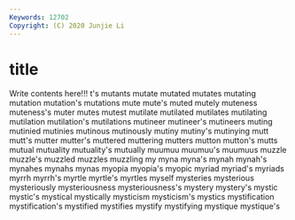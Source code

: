 ```yaml
---
Keywords: 12702
Copyright: (C) 2020 Junjie Li
---
```


# title

Write contents here!!!
t's 
mutants 
mutate 
mutated 
mutates 
mutating 
mutation 
mutation's 
mutations
mute 
mute's 
muted 
mutely 
muteness 
muteness's 
muter 
mutes 
mutest 
mutilate
mutilated 
mutilates 
mutilating 
mutilation 
mutilation's 
mutilations 
mutineer 
mutineer's 
mutineers 
muting
mutinied 
mutinies 
mutinous 
mutinously 
mutiny 
mutiny's 
mutinying 
mutt 
mutt's 
mutter
mutter's 
muttered 
muttering 
mutters 
mutton 
mutton's 
mutts 
mutual 
mutuality 
mutuality's
mutually 
muumuu 
muumuu's 
muumuus 
muzzle 
muzzle's 
muzzled 
muzzles 
muzzling 
my
myna 
myna's 
mynah 
mynah's 
mynahes 
mynahs 
mynas 
myopia 
myopia's 
myopic
myriad 
myriad's 
myriads 
myrrh 
myrrh's 
myrtle 
myrtle's 
myrtles 
myself 
mysteries
mysterious 
mysteriously 
mysteriousness 
mysteriousness's 
mystery 
mystery's 
mystic 
mystic's 
mystical 
mystically
mysticism 
mysticism's 
mystics 
mystification 
mystification's 
mystified 
mystifies 
mystify 
mystifying 
mystique
mystique's 
